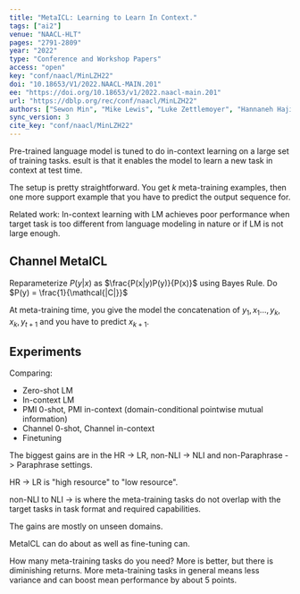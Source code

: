 ```yaml
---
title: "MetaICL: Learning to Learn In Context."
tags: ["ai2"]
venue: "NAACL-HLT"
pages: "2791-2809"
year: "2022"
type: "Conference and Workshop Papers"
access: "open"
key: "conf/naacl/MinLZH22"
doi: "10.18653/V1/2022.NAACL-MAIN.201"
ee: "https://doi.org/10.18653/v1/2022.naacl-main.201"
url: "https://dblp.org/rec/conf/naacl/MinLZH22"
authors: ["Sewon Min", "Mike Lewis", "Luke Zettlemoyer", "Hannaneh Hajishirzi"]
sync_version: 3
cite_key: "conf/naacl/MinLZH22"
---
```


Pre-trained language model is tuned to do in-context learning on a large set of training tasks. esult is that it enables the model to learn a new task in context at test time.

The setup is pretty straightforward. You get $k$ meta-training examples, then one more support example that you have to predict the output sequence for.

Related work: In-context learning with LM achieves poor performance when target task is too different from language modeling in nature or if LM is not large enough.

## Channel MetaICL

Reparameterize $P(y|x)$ as $\frac{P(x|y)P(y)}{P(x)}$ using Bayes Rule. Do $P(y) = \frac{1}{\mathcal{|C|}}$

At meta-training time, you give the model the concatenation of $y_1, x_1 ..., y_{k}, x_k, y_{t + 1}$ and you have to predict $x_{k + 1}$.

## Experiments

Comparing:
 - Zero-shot LM
 - In-context LM
 - PMI 0-shot, PMI in-context (domain-conditional pointwise mutual information)
 - Channel 0-shot, Channel in-context
 - Finetuning


The biggest gains are in the HR -> LR, non-NLI -> NLI and non-Paraphrase -> Paraphrase settings.

HR -> LR is "high resource" to "low resource".

non-NLI to NLI -> is where the meta-training tasks do not overlap with the target tasks in task format and required capabilities.

The gains are mostly on unseen domains.

MetaICL can do about as well as fine-tuning can.

How many meta-training tasks do you need? More is better, but there is diminishing returns. More meta-training tasks in general means less variance and can boost mean performance by about 5 points.